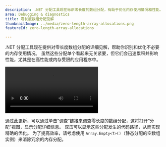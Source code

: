 ```yaml
---
description: .NET 分配工具现在标识零长度的数组分配，有助于优化内存使用情况和性能。
area: Debugging & diagnostics
title: 零长度数组分配见解
thumbnailImage: ../media/zero-length-array-allocations.png
featureId: zero-length-array-allocations

---
```



.NET 分配工具现在提供对零长度数组分配的详细见解，帮助你识别和优化不必要的内存使用情况。 虽然这些分配单个看起来无关紧要，但它们会迅速累积并影响性能，尤其是在高性能或内存受限的应用程序中。

![本机检测工具](../media/zero-length-array-allocations.mp4)

通过此更新，可以通过单击“调查”链接来调查零长度的数组分配，这将打开“分配”视图，显示分配详细信息。 双击可以显示这些分配发生的代码路径，从而实现精确的优化。 为了提高效率，请考虑使用 `Array.Empty<T>()`（静态分配的空数组实例）来消除冗余的内存分配。
